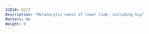 ```yaml
---
ICD10: D227
Description: "Melanocytic naevi of lower limb, including hip"
Matters: No
Weight: 0
---
```


